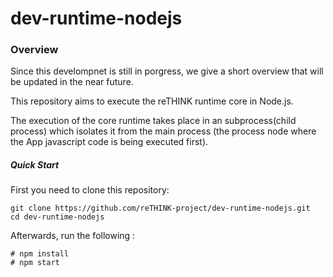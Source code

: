 # dev-runtime-nodejs
### Overview
Since this develompnet is still in porgress, we give a short overview that will be updated in the near future.

This repository  aims to execute the reTHINK runtime core in Node.js. 

The execution of the core runtime takes place in an subprocess(child process) which isolates it from the main process (the process node where the App javascript code is being executed first). 

##### Quick Start
First you need to clone this repository:
```
git clone https://github.com/reTHINK-project/dev-runtime-nodejs.git
cd dev-runtime-nodejs
```

Afterwards, run the following :

```
# npm install
# npm start
```
